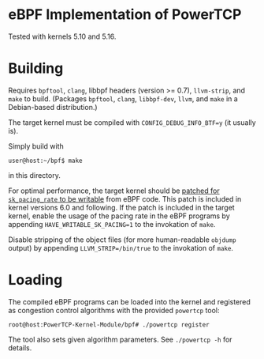 # eBPF Implementation of PowerTCP
Tested with kernels 5.10 and 5.16.

# Building
Requires `bpftool`, `clang`, libbpf headers (version >= 0.7), `llvm-strip`, and
`make` to build.  (Packages `bpftool`, `clang`, `libbpf-dev`, `llvm`, and
`make` in a Debian-based distribution.)

The target kernel must be compiled with `CONFIG_DEBUG_INFO_BTF=y` (it usually
is).

Simply build with 
```console
user@host:~/bpf$ make
```
in this directory.

For optimal performance, the target kernel should be [patched for
`sk_pacing_rate` to be
writable](https://lore.kernel.org/all/20220622191227.898118-2-jthinz@mailbox.tu-berlin.de/)
from eBPF code. This patch is included in kernel versions 6.0 and following. If
the patch is included in the target kernel, enable the usage of the pacing rate
in the eBPF programs by appending `HAVE_WRITABLE_SK_PACING=1` to the invokation
of `make`.

Disable stripping of the object files (for more human-readable `objdump`
output) by appending `LLVM_STRIP=/bin/true` to the invokation of `make`.

# Loading
The compiled eBPF programs can be loaded into the kernel and registered as
congestion control algorithms with the provided `powertcp` tool:
```console
root@host:PowerTCP-Kernel-Module/bpf# ./powertcp register
```

The tool also sets given algorithm parameters. See `./powertcp -h` for details.
